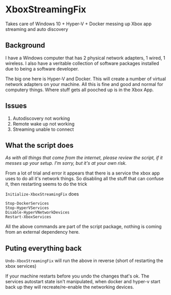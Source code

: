# XboxStreamingFix
Takes care of Windows 10 + Hyper-V + Docker messing up Xbox app streaming and auto discovery

## Background

I have a Windows computer that has 2 physical network adapters, 1 wired, 1 wireless. 
I also have a veritable collection of software packages installed due to being a software developer.

The big one here is Hyper-V and Docker. This will create a number of virtual network adapters on your machine. All this is fine and good and normal for computery things. Where stuff gets all pooched up is in the Xbox App.

## Issues

1. Autodiscovery not working
1. Remote wake up not working
1. Streaming unable to connect

## What the script does

*As with all things that come from the internet, please review the script, if it messes up your setup. I'm sorry, but it's at your own risk.*

From a lot of trial and error it appears that there is a service the xbox app uses to do all it's network things. So disabling all the stuff that can confuse it, then restarting seems to do the trick

`Initialize-XboxStreamingFix` does 

```
Stop-DockerServices
Stop-HyperVServices
Disable-HyperVNetworkDevices
Restart-XboxServices
```

All the above commands are part of the script package, nothing is coming from an external dependency here.

## Puting everything back

`Undo-XboxStreamingFix` will run the above in reverse (short of restarting the xbox services)

If your machine restarts before you undo the changes that's ok. The services autostart state isn't manipulated, when docker and hyper-v start back up they will recreate/re-enable the networking devices. 
